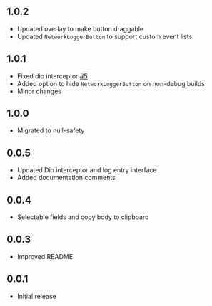 ## 1.0.2

- Updated overlay to make button draggable
- Updated `NetworkLoggerButton` to support custom event lists

## 1.0.1

- Fixed dio interceptor [#5](https://github.com/themisir/flutter-network-logger/issues/5)
- Added option to hide `NetworkLoggerButton` on non-debug builds
- Minor changes

## 1.0.0

- Migrated to null-safety

## 0.0.5

- Updated Dio interceptor and log entry interface
- Added documentation comments

## 0.0.4

- Selectable fields and copy body to clipboard

## 0.0.3

- Improved README

## 0.0.1

- Initial release
